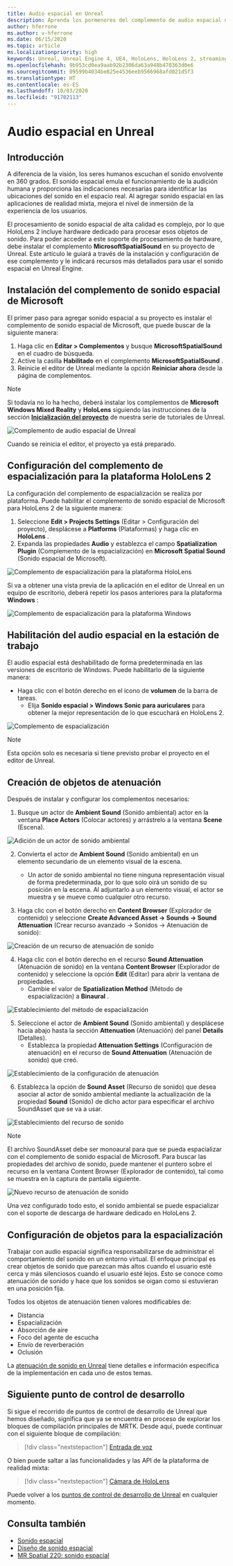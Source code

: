 ```yaml
---
title: Audio espacial en Unreal
description: Aprenda los pormenores del complemento de audio espacial de Unreal Engine.
author: hferrone
ms.author: v-hferrone
ms.date: 06/15/2020
ms.topic: article
ms.localizationpriority: high
keywords: Unreal, Unreal Engine 4, UE4, HoloLens, HoloLens 2, streaming, remoting, mixed reality, development, getting started, features, new project, emulator, documentation, guides, features, holograms, game development
ms.openlocfilehash: 9b953cd0ea9aab92b2306da63a948b470363d0e6
ms.sourcegitcommit: 09599b4034be825e4536eeb9566968afd021d5f3
ms.translationtype: HT
ms.contentlocale: es-ES
ms.lasthandoff: 10/03/2020
ms.locfileid: "91702113"
---
```

# <a name="spatial-audio-in-unreal"></a>Audio espacial en Unreal

## <a name="overview"></a>Introducción

A diferencia de la visión, los seres humanos escuchan el sonido envolvente en 360 grados. El sonido espacial emula el funcionamiento de la audición humana y proporciona las indicaciones necesarias para identificar las ubicaciones del sonido en el espacio real. Al agregar sonido espacial en las aplicaciones de realidad mixta, mejora el nivel de inmersión de la experiencia de los usuarios.  

El procesamiento de sonido espacial de alta calidad es complejo, por lo que HoloLens 2 incluye hardware dedicado para procesar esos objetos de sonido.  Para poder acceder a este soporte de procesamiento de hardware, debe instalar el complemento **MicrosoftSpatialSound** en su proyecto de Unreal. Este artículo le guiará a través de la instalación y configuración de ese complemento y le indicará recursos más detallados para usar el sonido espacial en Unreal Engine.

## <a name="installing-the-microsoft-spatial-sound-plugin"></a>Instalación del complemento de sonido espacial de Microsoft

El primer paso para agregar sonido espacial a su proyecto es instalar el complemento de sonido espacial de Microsoft, que puede buscar de la siguiente manera:

1. Haga clic en **Editar > Complementos** y busque **MicrosoftSpatialSound** en el cuadro de búsqueda.
2. Active la casilla **Habilitado** en el complemento **MicrosoftSpatialSound** .
3. Reinicie el editor de Unreal mediante la opción **Reiniciar ahora** desde la página de complementos.

> [!NOTE]
> Si todavía no lo ha hecho, deberá instalar los complementos de **Microsoft Windows Mixed Reality** y **HoloLens** siguiendo las instrucciones de la sección **[Inicialización del proyecto](tutorials/unreal-uxt-ch2.md)** de nuestra serie de tutoriales de Unreal.

![Complemento de audio espacial de Unreal](images/unreal-spatial-audio-img-01.png)

Cuando se reinicia el editor, el proyecto ya está preparado.


## <a name="setting-the-spatialization-plugin-for-hololens-2-platform"></a>Configuración del complemento de espacialización para la plataforma HoloLens 2
La configuración del complemento de espacialización se realiza por plataforma.  Puede habilitar el complemento de sonido espacial de Microsoft para HoloLens 2 de la siguiente manera:
1. Seleccione **Edit > Projects Settings** (Editar > Configuración del proyecto), desplácese a **Platforms** (Plataformas) y haga clic en **HoloLens** .
2. Expanda las propiedades **Audio** y establezca el campo **Spatialization Plugin** (Complemento de la espacialización) en **Microsoft Spatial Sound** (Sonido espacial de Microsoft).

![Complemento de espacialización para la plataforma HoloLens](images/unreal-spatial-audio-img-02.png)

Si va a obtener una vista previa de la aplicación en el editor de Unreal en un equipo de escritorio, deberá repetir los pasos anteriores para la plataforma **Windows** :

![Complemento de espacialización para la plataforma Windows](images/unreal-spatial-audio-img-05.png)

## <a name="enabling-spatial-audio-on-your-workstation"></a>Habilitación del audio espacial en la estación de trabajo
El audio espacial está deshabilitado de forma predeterminada en las versiones de escritorio de Windows. Puede habilitarlo de la siguiente manera:
* Haga clic con el botón derecho en el icono de **volumen** de la barra de tareas.
    + Elija **Sonido espacial > Windows Sonic para auriculares** para obtener la mejor representación de lo que escuchará en HoloLens 2.

![Complemento de espacialización](images/unreal-spatial-audio-img-04.png)

> [!NOTE]
>Esta opción solo es necesaria si tiene previsto probar el proyecto en el editor de Unreal.

## <a name="creating-attenuation-objects"></a>Creación de objetos de atenuación
Después de instalar y configurar los complementos necesarios:
1. Busque un actor de **Ambient Sound** (Sonido ambiental) actor en la ventana **Place Actors** (Colocar actores) y arrástrelo a la ventana **Scene** (Escena).

![Adición de un actor de sonido ambiental](images/unreal-spatial-audio-img-07.png)

2. Convierta el actor de **Ambient Sound** (Sonido ambiental) en un elemento secundario de un elemento visual de la escena.
    * Un actor de sonido ambiental no tiene ninguna representación visual de forma predeterminada, por lo que solo oirá un sonido de su posición en la escena. Al adjuntarlo a un elemento visual, el actor se muestra y se mueve como cualquier otro recurso.

3.  Haga clic con el botón derecho en **Content Browser** (Explorador de contenido) y seleccione **Create Advanced Asset -> Sounds -> Sound Attenuation** (Crear recurso avanzado -> Sonidos -> Atenuación de sonido):

![Creación de un recurso de atenuación de sonido](images/unreal-spatial-audio-img-06.png)

4. Haga clic con el botón derecho en el recurso **Sound Attenuation** (Atenuación de sonido) en la ventana **Content Browser** (Explorador de contenido) y seleccione la opción **Edit** (Editar) para abrir la ventana de propiedades.
    * Cambie el valor de **Spatialization Method** (Método de espacialización) a **Binaural** .

![Establecimiento del método de espacialización](images/unreal-spatial-audio-img-03.png)

5. Seleccione el actor de **Ambient Sound** (Sonido ambiental) y desplácese hacia abajo hasta la sección **Attenuation** (Atenuación) del panel **Details** (Detalles).
    * Establezca la propiedad **Attenuation Settings** (Configuración de atenuación) en el recurso de **Sound Attenuation** (Atenuación de sonido) que creó.

![Establecimiento de la configuración de atenuación](images/unreal-spatial-audio-img-08.png)

6. Establezca la opción de **Sound Asset** (Recurso de sonido) que desea asociar al actor de sonido ambiental mediante la actualización de la propiedad **Sound** (Sonido) de dicho actor para especificar el archivo SoundAsset que se va a usar.

![Establecimiento del recurso de sonido](images/unreal-spatial-audio-img-09.png)

> [!NOTE]
> El archivo SoundAsset debe ser monoaural para que se pueda espacializar con el complemento de sonido espacial de Microsoft. Para buscar las propiedades del archivo de sonido, puede mantener el puntero sobre el recurso en la ventana Content Browser (Explorador de contenido), tal como se muestra en la captura de pantalla siguiente.

![Nuevo recurso de atenuación de sonido](images/unreal-spatial-audio-img-10.png)

Una vez configurado todo esto, el sonido ambiental se puede espacializar con el soporte de descarga de hardware dedicado en HoloLens 2.

## <a name="configuring-objects-for-spatialization"></a>Configuración de objetos para la espacialización
Trabajar con audio espacial significa responsabilizarse de administrar el comportamiento del sonido en un entorno virtual. El enfoque principal es crear objetos de sonido que parezcan más altos cuando el usuario esté cerca y más silenciosos cuando el usuario esté lejos. Esto se conoce como atenuación de sonido y hace que los sonidos se oigan como si estuvieran en una posición fija.

Todos los objetos de atenuación tienen valores modificables de:
* Distancia
* Espacialización
* Absorción de aire
* Foco del agente de escucha
* Envío de reverberación
* Oclusión

La [atenuación de sonido en Unreal](https://docs.unrealengine.com/Engine/Audio/DistanceModelAttenuation/index.html) tiene detalles e información específica de la implementación en cada uno de estos temas.

## <a name="next-development-checkpoint"></a>Siguiente punto de control de desarrollo

Si sigue el recorrido de puntos de control de desarrollo de Unreal que hemos diseñado, significa que ya se encuentra en proceso de explorar los bloques de compilación principales de MRTK. Desde aquí, puede continuar con el siguiente bloque de compilación:

> [!div class="nextstepaction"]
> [Entrada de voz](unreal-voice-input.md)

O bien puede saltar a las funcionalidades y las API de la plataforma de realidad mixta:

> [!div class="nextstepaction"]
> [Cámara de HoloLens](unreal-hololens-camera.md)

Puede volver a los [puntos de control de desarrollo de Unreal](unreal-development-overview.md#2-core-building-blocks) en cualquier momento.


## <a name="see-also"></a>Consulta también
* [Sonido espacial](https://docs.microsoft.com/windows/mixed-reality/spatial-sound)
* [Diseño de sonido espacial](https://docs.microsoft.com/windows/mixed-reality/spatial-sound-design)
* [MR Spatial 220: sonido espacial](https://docs.microsoft.com/windows/mixed-reality/holograms-220)
